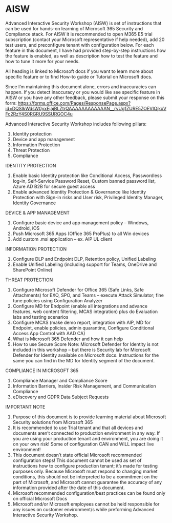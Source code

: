 # AISW
Advanced Interactive Security Workshop (AISW) is set of instructions that can be used for hands-on learning of Microsoft 365 Security and Compliance stack. For AISW it is recommended to open M365 E5 trial subscription (contact your Microsoft representative if help needed), add 20 test users, and preconfigure tenant with configuration below. For each feature in this document, I have had provided step-by-step instructions how the feature is enabled, as well as description how to test the feature and how to tune it more for your needs.

All heading is linked to Microsoft docs if you want to learn more about specific feature or to find How-to guide or Tutorial on Microsoft docs.

Since I’m maintaining this document alone, errors and inaccuracies can happen. If you detect inaccuracy or you would like see specific feature in AISW or you have any other feedback, please submit your response on this form:
https://forms.office.com/Pages/ResponsePage.aspx?id=DQSIkWdsW0yxEjajBLZtrQAAAAAAAAAAAAN__rvUg1ZURE5ZOEVIQjkxVFc2RzY4S0RGRU9SSURGOC4u 

Advanced Interactive Security Workshop includes following pillars:
1.	Identity protection
2.	Device and app management
3.	Information Protection
4.	Threat Protection
5.	Compliance

IDENTITY PROTECTION
1.	Enable basic Identity protection like Conditional Access, Passwordless log-in, Self-Service Password Reset, Custom banned password list, Azure AD B2B for secure guest access
2.	Enable advanced Identity Protection & Governance like Identity Protection with Sign-in risks and User risk, Privileged Identity Manager, Identity Governance

DEVICE & APP MANAGEMENT
1.	Configure basic device and app management policy – Windows, Android, iOS
2.	Push Microsoft 365 Apps (Office 365 ProPlus) to all Win devices
3.	Add custom .msi application – ex. AIP UL client

INFORMATION PROTECTION
1.	Configure DLP and Endpoint DLP, Retention policy, Unified Labeling 
2.	Enable Unified Labeling (including support for Teams, OneDrive and SharePoint Online)

THREAT PROTECTION
1.	Configure Microsoft Defender for Office 365 (Safe Links, Safe Attachments) for EXO, SPO, and Teams – execute Attack Simulator; fine tune policies using Configuration Analyzer
2.	Configure MD for Endpoint (enable all integrations and advance features, web content filtering, MCAS integration) plus do Evaluation labs and testing scenarios
3.	Configure MCAS (make demo report, integration with AIP, MD for Endpoint, enable policies, admin quarantine, Configure Conditional Access App Control with AAD CA)
4.	What is Microsoft 365 Defender and how it can help
5.	How to use Secure Score
Note: Microsoft Defender for Identity is not included in this workshop – but there is Security lab for Microsoft Defender for Identity available on Microsoft docs. Instructions for the same you can find in the MD for Identity segment of the document.

COMPLIANCE IN MICROSOFT 365
1.	Compliance Manager and Compliance Score
2.	Information Barriers, Insider Risk Management, and Communication Compliance
3.	eDiscovery and GDPR Data Subject Requests


IMPORTANT NOTE
1.	Purpose of this document is to provide learning material about Microsoft Security solutions from Microsoft 365
2.	It is recommended to use Trial tenant and that all devices and documents aren’t connected to production environment in any way. If you are using your production tenant and environment, you are doing it on your own risk! Some of configuration CAN and WILL impact live environment!
3.	This document doesn’t state official Microsoft recommended configuration steps! This document cannot be used as set of instructions how to configure production tenant; it’s made for testing purposes only. Because Microsoft must respond to changing market conditions, this should not be interpreted to be a commitment on the part of Microsoft, and Microsoft cannot guarantee the accuracy of any information provided after the date of this document.
4.	Microsoft recommended configuration/best practices can be found only on official Microsoft Docs
5.	Microsoft and/or Microsoft employees cannot be held responsible for any issues on customer environment/s while preforming Advanced Interactive Security Workshop.
